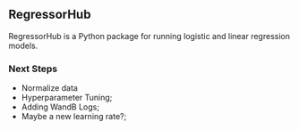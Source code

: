 ## RegressorHub
RegressorHub is a Python package for running logistic and linear regression models.

### Next Steps
- Normalize data
- Hyperparameter Tuning;
- Adding WandB Logs;
- Maybe a new learning rate?;
